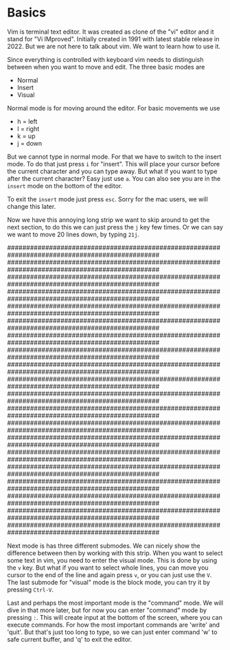 # Basics

Vim is terminal text editor. It was created as clone of the "vi" editor and it stand for "Vi IMproved". 
Initially created in 1991 with latest stable release in 2022. But we are not here to talk about vim.
We want to learn how to use it.

Since everything is controlled with keyboard vim needs to distinguish between when you want to move and edit.
The three basic modes are
- Normal
- Insert
- Visual

Normal mode is for moving around the editor. For basic movements we use
- h = left
- l = right
- k = up
- j = down

But we cannot type in normal mode. For that we have to switch to the insert mode.
To do that just press `i` for "insert". This will place your cursor before the current character and you can type away.
But what if you want to type after the current character? Easy just use `a`.
You can also see you are in the `insert` mode on the bottom of the editor.

To exit the `insert` mode just press `esc`. Sorry for the mac users, we will change this later.

Now we have this annoying long strip we want to skip around to get the next section, to do this we can just press the `j` key few times.
Or we can say we want to move 20 lines down, by typing `21j`.

################################################################################################
################################################################################################
################################################################################################
################################################################################################
################################################################################################
################################################################################################
################################################################################################
################################################################################################
################################################################################################
################################################################################################
################################################################################################
################################################################################################
################################################################################################
################################################################################################
################################################################################################
################################################################################################
################################################################################################
################################################################################################
################################################################################################
################################################################################################

Next mode is has three different submodes. We can nicely show the difference between then by working with this strip.
When you want to select some text in vim, you need to enter the visual mode. This is done by using the `v` key. 
But what if you want to select whole lines, you can move you cursor to the end of the line and again press `v`, or you can just use the `V`. 
The last submode for "visual" mode is the block mode, you can try it by pressing `Ctrl-V`.

Last and perhaps the most important mode is the "command" mode. We will dive in that more later, but for now you can enter "command" mode by pressing `:`.
This will create input at the bottom of the screen, where you can execute commands. For how the most important commands are 'write' and 'quit'.
But that's just too long to type, so we can just enter command 'w' to safe current buffer, and 'q' to exit the editor.

